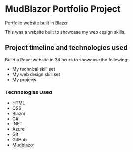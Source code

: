 # MudBlazor Portfolio Project
Portfolio website built in Blazor


This was a website built to showcase my web design skills.



## Project timeline and technologies used

Build a React website in 24 hours to showcase the following:
* My technical skill set
* My web design skill set
* My projects

### Technologies Used

* HTML
* CSS
* Blazor
* C#
* .NET
* Azure
* Git
* GitHub
* [Mudblazor](https://mudblazor.com/)
